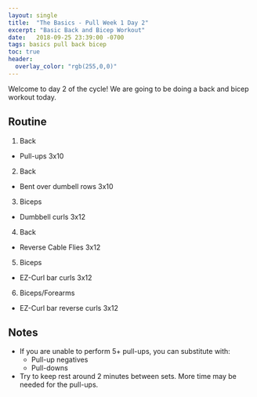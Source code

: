 ```yaml
---
layout: single
title:  "The Basics - Pull Week 1 Day 2"
excerpt: "Basic Back and Bicep Workout"
date:   2018-09-25 23:39:00 -0700
tags: basics pull back bicep
toc: true
header:
  overlay_color: "rgb(255,0,0)"
---
```

Welcome to day 2 of the cycle!
We are going to be doing a back and bicep workout today.

## Routine

1. Back
  - Pull-ups 3x10
2. Back
  - Bent over dumbell rows 3x10
3. Biceps
  - Dumbbell curls 3x12
4. Back
  - Reverse Cable Flies 3x12
5. Biceps
  - EZ-Curl bar curls 3x12
6. Biceps/Forearms
  - EZ-Curl bar reverse curls 3x12

## Notes

- If you are unable to perform 5+ pull-ups, you can substitute with:
  - Pull-up negatives
  - Pull-downs
- Try to keep rest around 2 minutes between sets. More time may be needed for the pull-ups.
